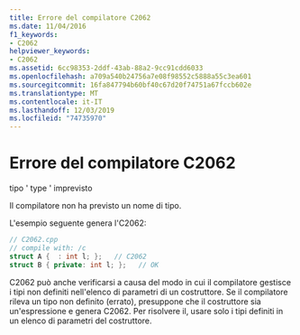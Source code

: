 ```yaml
---
title: Errore del compilatore C2062
ms.date: 11/04/2016
f1_keywords:
- C2062
helpviewer_keywords:
- C2062
ms.assetid: 6cc98353-2ddf-43ab-88a2-9cc91cdd6033
ms.openlocfilehash: a709a540b24756a7e08f98552c5888a55c3ea601
ms.sourcegitcommit: 16fa847794b60bf40c67d20f74751a67fccb602e
ms.translationtype: MT
ms.contentlocale: it-IT
ms.lasthandoff: 12/03/2019
ms.locfileid: "74735970"
---
```

# <a name="compiler-error-c2062"></a>Errore del compilatore C2062

tipo ' type ' imprevisto

Il compilatore non ha previsto un nome di tipo.

L'esempio seguente genera l'C2062:

```cpp
// C2062.cpp
// compile with: /c
struct A {  : int l; };   // C2062
struct B { private: int l; };   // OK
```

C2062 può anche verificarsi a causa del modo in cui il compilatore gestisce i tipi non definiti nell'elenco di parametri di un costruttore. Se il compilatore rileva un tipo non definito (errato), presuppone che il costruttore sia un'espressione e genera C2062. Per risolvere il, usare solo i tipi definiti in un elenco di parametri del costruttore.
